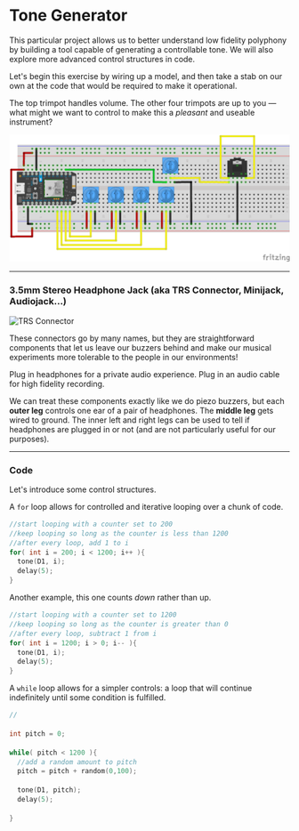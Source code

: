 # Tone Generator

This particular project allows us to better understand low fidelity polyphony by building a tool capable of generating a controllable tone. We will also explore more advanced control structures in code.

Let's begin this exercise by wiring up a model, and then take a stab on our own at the code that would be required to make it operational.

The top trimpot handles volume. The other four trimpots are up to you — what might we want to control to make this a *pleasant* and useable instrument?

![tone generator](tone_generator.png)

-----

### 3.5mm Stereo Headphone Jack (aka TRS Connector, Minijack, Audiojack...)

![TRS Connector](https://cdn-shop.adafruit.com/970x728/1699-00.jpg)

These connectors go by many names, but they are straightforward components that let us leave our buzzers behind and make our musical experiments more tolerable to the people in our environments! 

Plug in headphones for a private audio experience. Plug in an audio cable for high fidelity recording.

We can treat these components exactly like we do piezo buzzers, but each **outer leg** controls one ear of a pair of headphones. The **middle leg** gets wired to ground. The inner left and right legs can be used to tell if headphones are plugged in or not (and are not particularly useful for our purposes).

-----

### Code

Let's introduce some control structures.

A `for` loop allows for controlled and iterative looping over a chunk of code.

```c
//start looping with a counter set to 200
//keep looping so long as the counter is less than 1200
//after every loop, add 1 to i
for( int i = 200; i < 1200; i++ ){
  tone(D1, i);
  delay(5);
}
```

Another example, this one counts *down* rather than up.
```c
//start looping with a counter set to 1200
//keep looping so long as the counter is greater than 0
//after every loop, subtract 1 from i
for( int i = 1200; i > 0; i-- ){
  tone(D1, i);
  delay(5);
}

```

A `while` loop allows for a simpler controls: a loop that will continue indefinitely until some condition is fulfilled.

```c
//

int pitch = 0;

while( pitch < 1200 ){
  //add a random amount to pitch
  pitch = pitch + random(0,100);

  tone(D1, pitch);
  delay(5);

}
```
